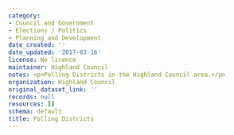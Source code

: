 ```yaml
---
category:
- Council and Government
- Elections / Politics
- Planning and Development
date_created: ''
date_updated: '2017-03-16'
license: No licence
maintainer: Highland Council
notes: <p>Polling Districts in the Highland Council area.</p>
organization: Highland Council
original_dataset_link: ''
records: null
resources: []
schema: default
title: Polling Districts
---
```


